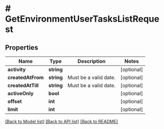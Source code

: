 # # GetEnvironmentUserTasksListRequest

## Properties

Name | Type | Description | Notes
------------ | ------------- | ------------- | -------------
**activity** | **string** |  | [optional]
**createdAtFrom** | **string** | Must be a valid date. | [optional]
**createdAtTill** | **string** | Must be a valid date. | [optional]
**activeOnly** | **bool** |  | [optional]
**offset** | **int** |  | [optional]
**limit** | **int** |  | [optional]

[[Back to Model list]](../../README.md#models) [[Back to API list]](../../README.md#endpoints) [[Back to README]](../../README.md)
